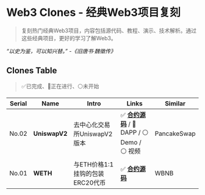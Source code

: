 # Web3 Clones - 经典Web3项目复刻

> 复刻热门经典Web3项目，内容包括源代码、教程、演示、技术解析。通过这些经典项目，更好的学习了解Web3。

_“以史为鉴，可以知兴替。” -《旧唐书·魏徵传》_

## Clones Table

> ✅已完成、🚧正在进行、⚪未开始

| Serial | Name   | Intro                           | Links                                                        | Similar     |
| ------ | ------------- | ------------------------------- | ------------------------------------------------------------ | ----------- |
| No.02  | **UniswapV2** | 去中心化交易所UniswapV2版本        | ✅ **[合约源码](./02_uniswap-v2/)** / 🚧 DAPP / ⚪ Demo / ⚪ 视频 | PancakeSwap |
| No.01  | **WETH**      | 与ETH价格1:1挂钩的包装ERC20代币     | ✅ **[合约源码](./01_weth/)**                                 | WBNB        |

